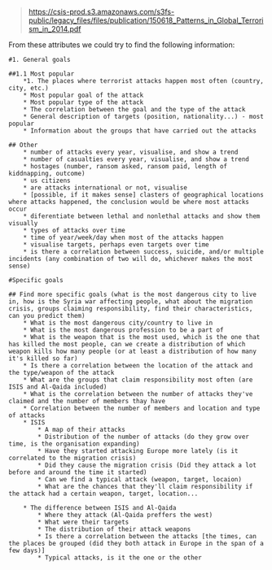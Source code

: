 > https://csis-prod.s3.amazonaws.com/s3fs-public/legacy_files/files/publication/150618_Patterns_in_Global_Terrorism_in_2014.pdf

From these attributes we could try to find the following information:
	
	#1. General goals

	##1.1 Most popular
		*1. The places where terrorist attacks happen most often (country, city, etc.)
		* Most popular goal of the attack
		* Most popular type of the attack
		* The correlation between the goal and the type of the attack
		* General description of targets (position, nationality...) - most popular
		* Information about the groups that have carried out the attacks

	## Other
		* number of attacks every year, visualise, and show a trend
		* number of casualties every year, visualise, and show a trend
		* hostages (number, ransom asked, ransom paid, length of kiddnapping, outcome)
		* us citizens
		* are attacks international or not, visualise
		* [possible, if it makes sense] clasters of geographical locations where attacks happened, the conclusion would be where most attacks occur
		* diferentiate between lethal and nonlethal attacks and show them visually
		* types of attacks over time
		* time of year/week/day when most of the attacks happen
		* visualise targets, perhaps even targets over time
		* is there a correlation between success, suicide, and/or multiple incidents (any combination of two will do, whichever makes the most sense)
	
	#Specific goals

	## Find more specific goals (what is the most dangerous city to live in, how is the Syria war affecting people, what about the migration crisis, groups claiming responsibility, find their characteristics, can you predict them)
		* What is the most dangerous city/country to live in
		* What is the most dangerous profession to be a part of
		* What is the weapon that is the most used, which is the one that has killed the most people, can we create a distribution of which weapon kills how many people (or at least a distribution of how many it's killed so far)
		* Is there a correlation between the location of the attack and the type/weapon of the attack
		* What are the groups that claim responsibility most often (are ISIS and Al-Qaida included)
		* What is the correlation between the number of attacks they've claimed and the number of members thay have
		* Correlation between the number of members and location and type of attacks
		* ISIS
			* A map of their attacks
			* Distribution of the number of attacks (do they grow over time, is the organisation expanding)
			* Have they started attacking Europe more lately (is it correlated to the migration crisis)
			* Did they cause the migration crisis (Did they attack a lot before and around the time it started)
			* Can we find a typical attack (weapon, target, locaion)
			* What are the chances that they'll claim responsibility if the attack had a certain weapon, target, location...

		* The difference between ISIS and Al-Qaida
			* Where they attack (Al-Qaida preffers the west)
			* What were their targets
			* The distribution of their attack weapons
			* Is there a correlation between the attacks [the times, can the places be grouped (did they both attack in Europe in the span of a few days)]
			* Typical attacks, is it the one or the other
